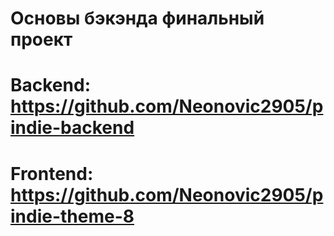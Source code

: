 # Основы бэкэнда финальный проект
# Backend: https://github.com/Neonovic2905/pindie-backend
# Frontend: https://github.com/Neonovic2905/pindie-theme-8


